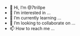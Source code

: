 - 👋 Hi, I’m @7trillpe
- 👀 I’m interested in ...
- 🌱 I’m currently learning ...
- 💞️ I’m looking to collaborate on ...
- 📫 How to reach me ...

<!---
7trillpe/7trillpe is a ✨ special ✨ repository because its `README.md` (this file) appears on your GitHub profile.
You can click the Preview link to take a look at your changes.
--->
